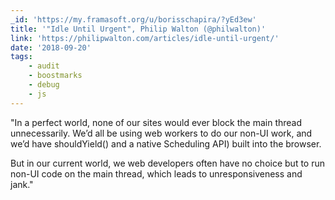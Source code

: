 ```yaml
---
_id: 'https://my.framasoft.org/u/borisschapira/?yEd3ew'
title: '"Idle Until Urgent", Philip Walton (@philwalton)'
link: 'https://philipwalton.com/articles/idle-until-urgent/'
date: '2018-09-20'
tags:
    - audit
    - boostmarks
    - debug
    - js
---
```


<div class="markdown"><p>&quot;In a perfect world, none of our sites would ever block the main thread unnecessarily. We’d all be using web workers to do our non-UI work, and we’d have shouldYield() and a native Scheduling API) built into the browser.</p>
<p>But in our current world, we web developers often have no choice but to run non-UI code on the main thread, which leads to unresponsiveness and jank.&quot;
</p></div>
